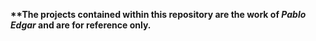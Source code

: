 <b>**The projects contained within this repository are the work of <i>Pablo Edgar</i> and are for reference only. </b>
